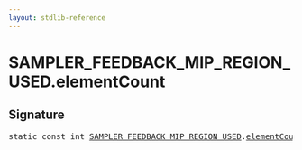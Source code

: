 ```yaml
---
layout: stdlib-reference
---
```


# SAMPLER_FEEDBACK_MIP_REGION_USED.elementCount

## Signature
<pre>
<span class='code_keyword'>static</span> <span class='code_keyword'>const</span> <span class="code_keyword">int</span> <a href="index.html" class="code_type">SAMPLER_FEEDBACK_MIP_REGION_USED</a>.<a href="elementcount-7.html" class="code_var">elementCount</a> = 1;
</pre>

